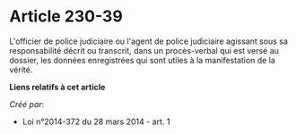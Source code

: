 # Article 230-39

L'officier de police judiciaire ou l'agent de police judiciaire agissant sous sa responsabilité décrit ou transcrit, dans un
procès-verbal qui est versé au dossier, les données enregistrées qui sont utiles à la manifestation de la vérité.

**Liens relatifs à cet article**

_Créé par_:

  - Loi n°2014-372 du 28 mars 2014 - art. 1
